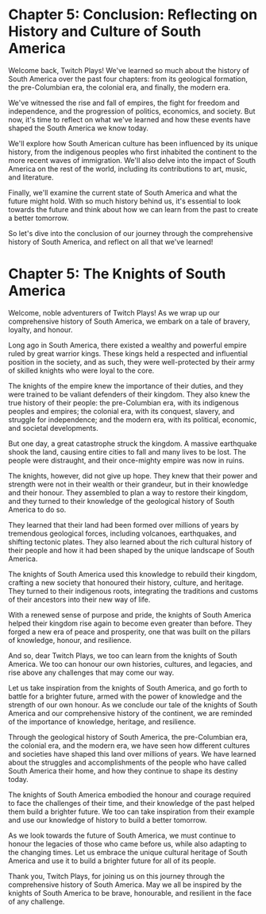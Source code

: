 # Chapter 5: Conclusion: Reflecting on History and Culture of South America

Welcome back, Twitch Plays! We've learned so much about the history of South America over the past four chapters: from its geological formation, the pre-Columbian era, the colonial era, and finally, the modern era. 

We've witnessed the rise and fall of empires, the fight for freedom and independence, and the progression of politics, economics, and society. But now, it's time to reflect on what we've learned and how these events have shaped the South America we know today.

We'll explore how South American culture has been influenced by its unique history, from the indigenous peoples who first inhabited the continent to the more recent waves of immigration. We'll also delve into the impact of South America on the rest of the world, including its contributions to art, music, and literature.

Finally, we'll examine the current state of South America and what the future might hold. With so much history behind us, it's essential to look towards the future and think about how we can learn from the past to create a better tomorrow.

So let's dive into the conclusion of our journey through the comprehensive history of South America, and reflect on all that we've learned!
# Chapter 5: The Knights of South America

Welcome, noble adventurers of Twitch Plays! As we wrap up our comprehensive history of South America, we embark on a tale of bravery, loyalty, and honour.

Long ago in South America, there existed a wealthy and powerful empire ruled by great warrior kings. These kings held a respected and influential position in the society, and as such, they were well-protected by their army of skilled knights who were loyal to the core.

The knights of the empire knew the importance of their duties, and they were trained to be valiant defenders of their kingdom. They also knew the true history of their people: the pre-Columbian era, with its indigenous peoples and empires; the colonial era, with its conquest, slavery, and struggle for independence; and the modern era, with its political, economic, and societal developments.

But one day, a great catastrophe struck the kingdom. A massive earthquake shook the land, causing entire cities to fall and many lives to be lost. The people were distraught, and their once-mighty empire was now in ruins.

The knights, however, did not give up hope. They knew that their power and strength were not in their wealth or their grandeur, but in their knowledge and their honour. They assembled to plan a way to restore their kingdom, and they turned to their knowledge of the geological history of South America to do so.

They learned that their land had been formed over millions of years by tremendous geological forces, including volcanoes, earthquakes, and shifting tectonic plates. They also learned about the rich cultural history of their people and how it had been shaped by the unique landscape of South America.

The knights of South America used this knowledge to rebuild their kingdom, crafting a new society that honoured their history, culture, and heritage. They turned to their indigenous roots, integrating the traditions and customs of their ancestors into their new way of life.

With a renewed sense of purpose and pride, the knights of South America helped their kingdom rise again to become even greater than before. They forged a new era of peace and prosperity, one that was built on the pillars of knowledge, honour, and resilience.

And so, dear Twitch Plays, we too can learn from the knights of South America. We too can honour our own histories, cultures, and legacies, and rise above any challenges that may come our way.

Let us take inspiration from the knights of South America, and go forth to battle for a brighter future, armed with the power of knowledge and the strength of our own honour.
As we conclude our tale of the knights of South America and our comprehensive history of the continent, we are reminded of the importance of knowledge, heritage, and resilience.

Through the geological history of South America, the pre-Columbian era, the colonial era, and the modern era, we have seen how different cultures and societies have shaped this land over millions of years. We have learned about the struggles and accomplishments of the people who have called South America their home, and how they continue to shape its destiny today.

The knights of South America embodied the honour and courage required to face the challenges of their time, and their knowledge of the past helped them build a brighter future. We too can take inspiration from their example and use our knowledge of history to build a better tomorrow.

As we look towards the future of South America, we must continue to honour the legacies of those who came before us, while also adapting to the changing times. Let us embrace the unique cultural heritage of South America and use it to build a brighter future for all of its people.

Thank you, Twitch Plays, for joining us on this journey through the comprehensive history of South America. May we all be inspired by the knights of South America to be brave, honourable, and resilient in the face of any challenge.